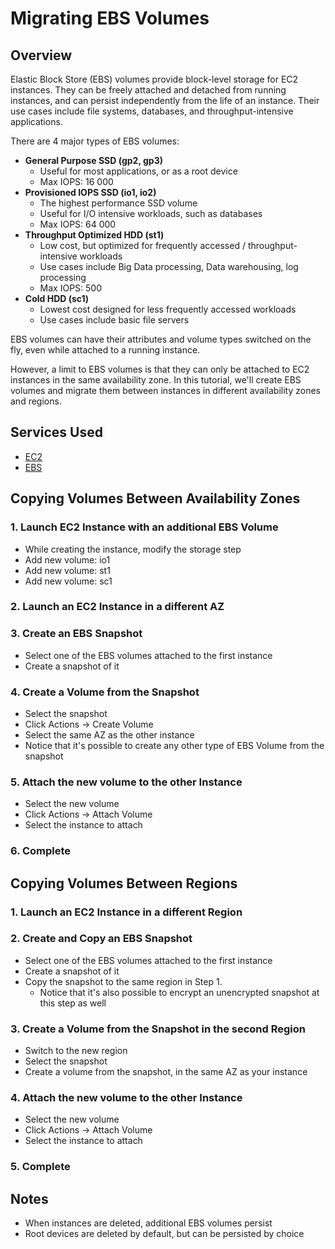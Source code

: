 # Migrating EBS Volumes
## Overview
Elastic Block Store (EBS) volumes provide block-level storage for EC2 instances. They can be freely attached and detached from running instances, and can persist independently from the life of an instance. Their use cases include file systems, databases, and throughput-intensive applications.

There are 4 major types of EBS volumes:
- **General Purpose SSD (gp2, gp3)**
  - Useful for most applications, or as a root device
  - Max IOPS: 16 000
- **Provisioned IOPS SSD (io1, io2)**
  - The highest performance SSD volume
  - Useful for I/O intensive workloads, such as databases
  - Max IOPS: 64 000
- **Throughput Optimized HDD (st1)**
  - Low cost, but optimized for frequently accessed / throughput-intensive workloads
  - Use cases include Big Data processing, Data warehousing, log processing
  - Max IOPS: 500
- **Cold HDD (sc1)**
  - Lowest cost designed for less frequently accessed workloads
  - Use cases include basic file servers

EBS volumes can have their attributes and volume types switched on the fly, even while attached to a running instance. 

However, a limit to EBS volumes is that they can only be attached to EC2 instances in the same availability zone. In this tutorial, we'll create EBS volumes and migrate them between instances in different availability zones and regions.

## Services Used
- [EC2](https://docs.aws.amazon.com/AWSEC2/latest/UserGuide/concepts.html)
- [EBS](https://docs.aws.amazon.com/AWSEC2/latest/UserGuide/AmazonEBS.html)

## Copying Volumes Between Availability Zones

### 1. Launch EC2 Instance with an additional EBS Volume
- While creating the instance, modify the storage step
- Add new volume: io1
- Add new volume: st1
- Add new volume: sc1

### 2. Launch an EC2 Instance in a different AZ

### 3. Create an EBS Snapshot
- Select one of the EBS volumes attached to the first instance
- Create a snapshot of it

### 4. Create a Volume from the Snapshot
- Select the snapshot
- Click Actions -> Create Volume
- Select the same AZ as the other instance
- Notice that it's possible to create any other type of EBS Volume from the snapshot

### 5. Attach the new volume to the other Instance
- Select the new volume
- Click Actions -> Attach Volume
- Select the instance to attach

### 6. Complete 

## Copying Volumes Between Regions

### 1. Launch an EC2 Instance in a different Region

### 2. Create and Copy an EBS Snapshot
- Select one of the EBS volumes attached to the first instance
- Create a snapshot of it
- Copy the snapshot to the same region in Step 1.
  - Notice that it's also possible to encrypt an unencrypted snapshot at this step as well

### 3. Create a Volume from the Snapshot in the second Region
- Switch to the new region
- Select the snapshot
- Create a volume from the snapshot, in the same AZ as your instance

### 4. Attach the new volume to the other Instance
- Select the new volume
- Click Actions -> Attach Volume
- Select the instance to attach

### 5. Complete 

## Notes
- When instances are deleted, additional EBS volumes persist
- Root devices are deleted by default, but can be persisted by choice